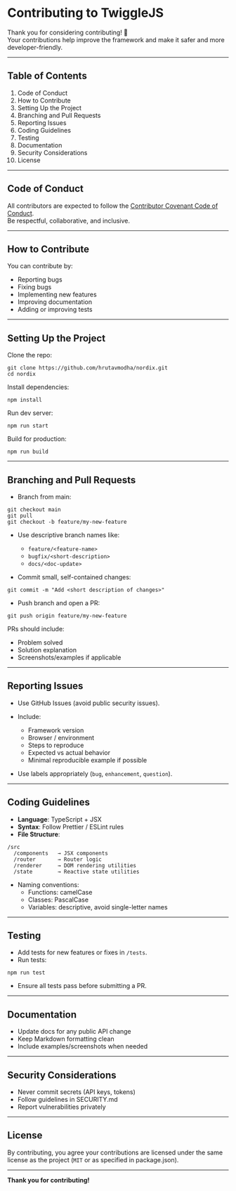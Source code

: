 # Contributing to TwiggleJS

Thank you for considering contributing! 🎉  
Your contributions help improve the framework and make it safer and more developer-friendly.

---

## Table of Contents

1. Code of Conduct
2. How to Contribute
3. Setting Up the Project
4. Branching and Pull Requests
5. Reporting Issues
6. Coding Guidelines
7. Testing
8. Documentation
9. Security Considerations
10. License

---

## Code of Conduct

All contributors are expected to follow the [Contributor Covenant Code of Conduct](https://www.contributor-covenant.org/).  
Be respectful, collaborative, and inclusive.

---

## How to Contribute

You can contribute by:

- Reporting bugs
- Fixing bugs
- Implementing new features
- Improving documentation
- Adding or improving tests

---

## Setting Up the Project

Clone the repo:

```
git clone https://github.com/hrutavmodha/nordix.git
cd nordix
```

Install dependencies:

```
npm install
```

Run dev server:

```
npm run start
```

Build for production:

```
npm run build
```

---

## Branching and Pull Requests

- Branch from main:

```
git checkout main
git pull
git checkout -b feature/my-new-feature
```

- Use descriptive branch names like:
  - `feature/<feature-name>`
  - `bugfix/<short-description>`
  - `docs/<doc-update>`

- Commit small, self-contained changes:

```
git commit -m "Add <short description of changes>"
```

- Push branch and open a PR:

```
git push origin feature/my-new-feature
```

PRs should include:

- Problem solved
- Solution explanation
- Screenshots/examples if applicable

---

## Reporting Issues

- Use GitHub Issues (avoid public security issues).  
- Include:
  - Framework version
  - Browser / environment
  - Steps to reproduce
  - Expected vs actual behavior
  - Minimal reproducible example if possible

- Use labels appropriately (`bug`, `enhancement`, `question`).

---

## Coding Guidelines

- **Language**: TypeScript + JSX  
- **Syntax**: Follow Prettier / ESLint rules  
- **File Structure**:

```
/src
  /components   → JSX components
  /router       → Router logic
  /renderer     → DOM rendering utilities
  /state        → Reactive state utilities
```

- Naming conventions:
  - Functions: camelCase
  - Classes: PascalCase
  - Variables: descriptive, avoid single-letter names

---

## Testing

- Add tests for new features or fixes in `/tests`.  
- Run tests:

```
npm run test
```

- Ensure all tests pass before submitting a PR.

---

## Documentation

- Update docs for any public API change  
- Keep Markdown formatting clean  
- Include examples/screenshots when needed  

---

## Security Considerations

- Never commit secrets (API keys, tokens)  
- Follow guidelines in SECURITY.md  
- Report vulnerabilities privately

---

## License

By contributing, you agree your contributions are licensed under the same license as the project (`MIT` or as specified in package.json).

---

**Thank you for contributing!**

